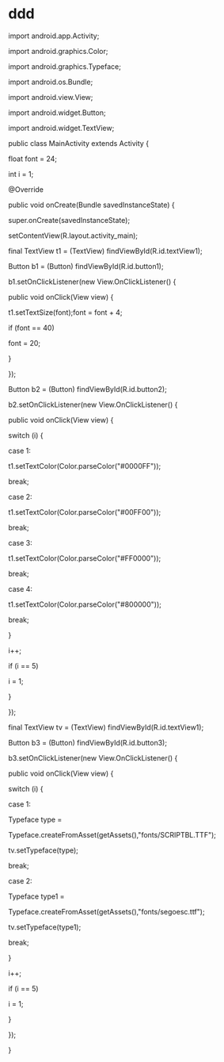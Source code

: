 # ddd


import android.app.Activity;

import android.graphics.Color;

import android.graphics.Typeface;

import android.os.Bundle;

import android.view.View;

import android.widget.Button; 

import android.widget.TextView;

public class MainActivity extends Activity {

float font = 24;

int i = 1;

@Override

public void onCreate(Bundle savedInstanceState) {

super.onCreate(savedInstanceState);

setContentView(R.layout.activity_main);

final TextView t1 = (TextView) findViewById(R.id.textView1);

Button b1 = (Button) findViewById(R.id.button1);

b1.setOnClickListener(new View.OnClickListener() {

public void onClick(View view) {

t1.setTextSize(font);font = font + 4;

if (font == 40)

font = 20;

}

});

Button b2 = (Button) findViewById(R.id.button2);

b2.setOnClickListener(new View.OnClickListener() {

public void onClick(View view) {

switch (i) {

case 1:

t1.setTextColor(Color.parseColor("#0000FF"));

break;

case 2:

t1.setTextColor(Color.parseColor("#00FF00"));

break;

case 3:

t1.setTextColor(Color.parseColor("#FF0000"));

break;

case 4:

t1.setTextColor(Color.parseColor("#800000"));

break;

}

i++;

if (i == 5)

i = 1;

}

});

final TextView tv = (TextView) findViewById(R.id.textView1);

Button b3 = (Button) findViewById(R.id.button3);

b3.setOnClickListener(new View.OnClickListener() {

public void onClick(View view) {

switch (i) {

case 1:

Typeface type = 

Typeface.createFromAsset(getAssets(),"fonts/SCRIPTBL.TTF"); 

 tv.setTypeface(type);

break;

case 2:

Typeface type1 = 

Typeface.createFromAsset(getAssets(),"fonts/segoesc.ttf"); 

 tv.setTypeface(type1);

break;

}

i++;

if (i == 5)

i = 1;

}

});

}
